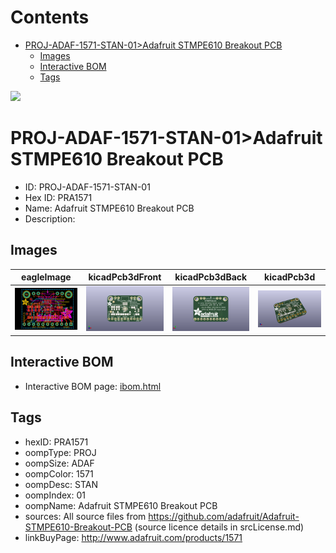 



Contents
========

* [PROJ-ADAF-1571-STAN-01>Adafruit STMPE610 Breakout PCB](#proj-adaf-1571-stan-01adafruit-stmpe610-breakout-pcb)
	* [Images](#images)
	* [Interactive BOM](#interactive-bom)
	* [Tags](#tags)
  
![][im]
# PROJ-ADAF-1571-STAN-01>Adafruit STMPE610 Breakout PCB

- ID: PROJ-ADAF-1571-STAN-01
- Hex ID: PRA1571
- Name: Adafruit STMPE610 Breakout PCB
- Description: 

## Images
  
  

|eagleImage|kicadPcb3dFront|kicadPcb3dBack|kicadPcb3d|
| :---: | :---: | :---: | :---: |
|[![eagleImage](eagleImage_140.png)](eagleImage_600.png)|[![kicadPcb3dFront](kicadPcb3dFront_140.png)](kicadPcb3dFront_600.png)|[![kicadPcb3dBack](kicadPcb3dBack_140.png)](kicadPcb3dBack_600.png)|[![kicadPcb3d](kicadPcb3d_140.png)](kicadPcb3d_600.png)|

## Interactive BOM

- Interactive BOM page: [ibom.html](kicad/bom/ibom.html)

## Tags

- hexID: PRA1571
- oompType: PROJ
- oompSize: ADAF
- oompColor: 1571
- oompDesc: STAN
- oompIndex: 01
- oompName: Adafruit STMPE610 Breakout PCB
- sources: All source files from https://github.com/adafruit/Adafruit-STMPE610-Breakout-PCB (source licence details in srcLicense.md)
- linkBuyPage: http://www.adafruit.com/products/1571



[im]: kicadPcb3d_450.png
